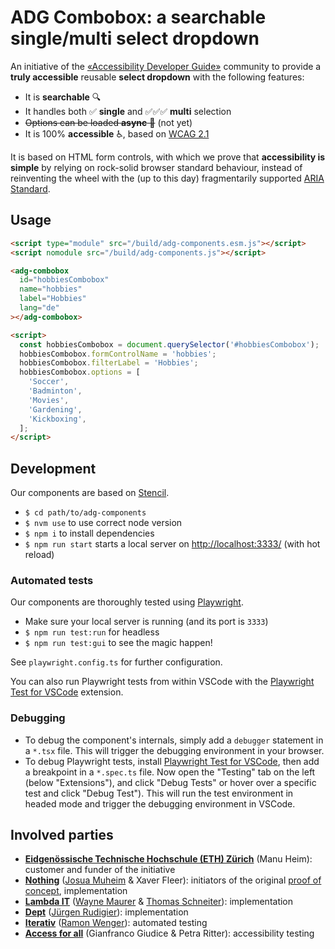# ADG Combobox: a searchable single/multi select dropdown

An initiative of the [«Accessibility Developer Guide»](https://www.accessibility-developer-guide.com/) community to provide a **truly accessible** reusable **select dropdown** with the following features:

- It is **searchable** 🔍
- It handles both ✅ **single** and ✅✅✅ **multi** selection
- ~~Options can be loaded **async** 🧩~~ (not yet)
- It is 100% **accessible** ♿️, based on [WCAG 2.1](https://www.w3.org/TR/WCAG21/)

It is based on HTML form controls, with which we prove that **accessibility is simple** by relying on rock-solid browser standard behaviour, instead of reinventing the wheel with the (up to this day) fragmentarily supported [ARIA Standard](https://www.w3.org/WAI/standards-guidelines/aria/).

## Usage

```html
<script type="module" src="/build/adg-components.esm.js"></script>
<script nomodule src="/build/adg-components.js"></script>

<adg-combobox
  id="hobbiesCombobox"
  name="hobbies"
  label="Hobbies"
  lang="de"
></adg-combobox>

<script>
  const hobbiesCombobox = document.querySelector('#hobbiesCombobox');
  hobbiesCombobox.formControlName = 'hobbies';
  hobbiesCombobox.filterLabel = 'Hobbies';
  hobbiesCombobox.options = [
    'Soccer',
    'Badminton',
    'Movies',
    'Gardening',
    'Kickboxing',
  ];
</script>
```

## Development

Our components are based on [Stencil](https://stenciljs.com/).

- `$ cd path/to/adg-components`
- `$ nvm use` to use correct node version
- `$ npm i` to install dependencies
- `$ npm run start` starts a local server on <http://localhost:3333/> (with hot reload)

### Automated tests

Our components are thoroughly tested using [Playwright](https://playwright.dev/).

- Make sure your local server is running (and its port is `3333`)
- `$ npm run test:run` for headless
- `$ npm run test:gui` to see the magic happen!

See `playwright.config.ts` for further configuration.

You can also run Playwright tests from within VSCode with the [Playwright Test for VSCode](https://marketplace.visualstudio.com/items?itemName=ms-playwright.playwright) extension.

### Debugging

- To debug the component's internals, simply add a `debugger` statement in a `*.tsx` file. This will trigger the debugging environment in your browser.
- To debug Playwright tests, install [Playwright Test for VSCode](https://marketplace.visualstudio.com/items?itemName=ms-playwright.playwright), then add a breakpoint in a `*.spec.ts` file. Now open the "Testing" tab on the left (below "Extensions"), and click "Debug Tests" or hover over a specific test and click "Debug Test"). This will run the test environment in headed mode and trigger the debugging environment in VSCode.

## Involved parties

- **[Eidgenössische Technische Hochschule (ETH) Zürich](https://www.ethz.ch/)** (Manu Heim): customer and funder of the initiative
- **[Nothing](https://www.nothing.ch/)** ([Josua Muheim](https://github.com/jmuheim) & Xaver Fleer): initiators of the original [proof of concept](https://github.com/NothingAG/accessible-dropdown/), implementation
- **[Lambda IT](https://lambda-it.ch/)** ([Wayne Maurer](https://github.com/wmaurer) & [Thomas Schneiter](https://github.com/thomasschneiter)): implementation
- **[Dept](https://www.deptagency.com/)** ([Jürgen Rudigier](https://github.com/rudigier)): implementation
- **[Iterativ](https://www.iterativ.ch/)** ([Ramon Wenger](https://github.com/ramonwenger)): automated testing
- **[Access for all](https://www.access-for-all.ch/)** (Gianfranco Giudice & Petra Ritter): accessibility testing
